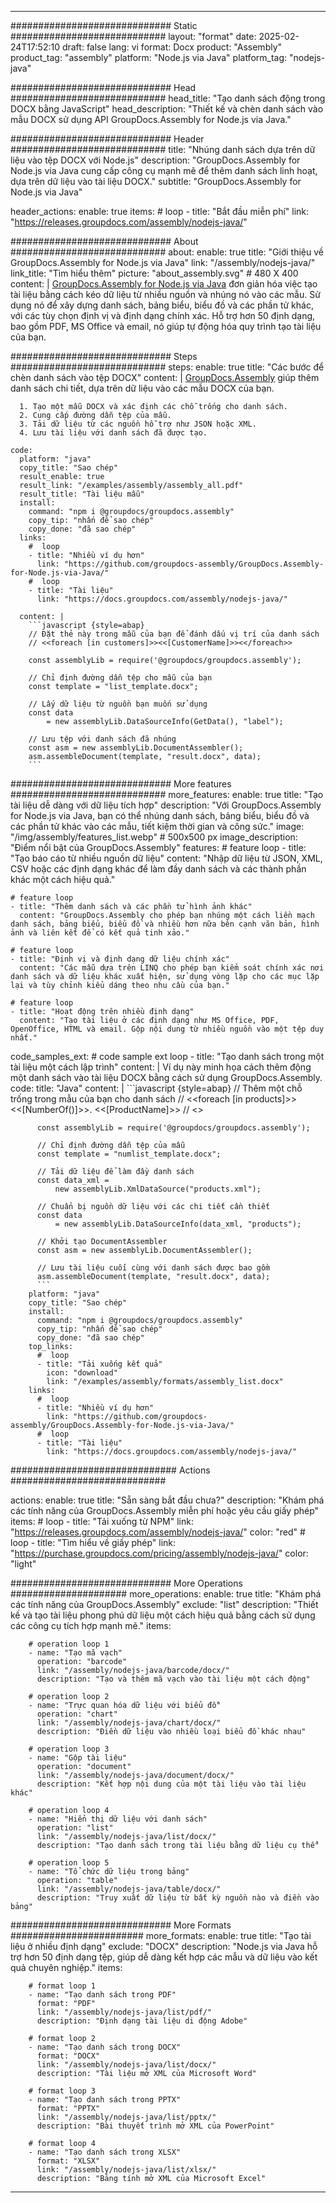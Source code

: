 



---
############################# Static ############################
layout: "format"
date:  2025-02-24T17:52:10
draft: false
lang: vi
format: Docx
product: "Assembly"
product_tag: "assembly"
platform: "Node.js via Java"
platform_tag: "nodejs-java"

############################# Head ############################
head_title: "Tạo danh sách động trong DOCX bằng JavaScript"
head_description: "Thiết kế và chèn danh sách vào mẫu DOCX sử dụng API GroupDocs.Assembly for Node.js via Java."

############################# Header ############################
title: "Nhúng danh sách dựa trên dữ liệu vào tệp DOCX với Node.js" 
description: "GroupDocs.Assembly for Node.js via Java cung cấp công cụ mạnh mẽ để thêm danh sách linh hoạt, dựa trên dữ liệu vào tài liệu DOCX."
subtitle: "GroupDocs.Assembly for Node.js via Java" 

header_actions:
  enable: true
  items:
    #  loop
    - title: "Bắt đầu miễn phí"
      link: "https://releases.groupdocs.com/assembly/nodejs-java/"
      
############################# About ############################
about:
    enable: true
    title: "Giới thiệu về GroupDocs.Assembly for Node.js via Java"
    link: "/assembly/nodejs-java/"
    link_title: "Tìm hiểu thêm"
    picture: "about_assembly.svg" # 480 X 400
    content: |
       [GroupDocs.Assembly for Node.js via Java](/assembly/nodejs-java/) đơn giản hóa việc tạo tài liệu bằng cách kéo dữ liệu từ nhiều nguồn và nhúng nó vào các mẫu. Sử dụng nó để xây dựng danh sách, bảng biểu, biểu đồ và các phần tử khác, với các tùy chọn định vị và định dạng chính xác. Hỗ trợ hơn 50 định dạng, bao gồm PDF, MS Office và email, nó giúp tự động hóa quy trình tạo tài liệu của bạn.

############################# Steps ############################
steps:
    enable: true
    title: "Các bước để chèn danh sách vào tệp DOCX"
    content: |
      [GroupDocs.Assembly](/assembly/nodejs-java/) giúp thêm danh sách chi tiết, dựa trên dữ liệu vào các mẫu DOCX của bạn.
      
      1. Tạo một mẫu DOCX và xác định các chỗ trống cho danh sách.
      2. Cung cấp đường dẫn tệp của mẫu.
      3. Tải dữ liệu từ các nguồn hỗ trợ như JSON hoặc XML.
      4. Lưu tài liệu với danh sách đã được tạo.
   
    code:
      platform: "java"
      copy_title: "Sao chép"
      result_enable: true
      result_link: "/examples/assembly/assembly_all.pdf"
      result_title: "Tài liệu mẫu"
      install:
        command: "npm i @groupdocs/groupdocs.assembly"
        copy_tip: "nhấn để sao chép"
        copy_done: "đã sao chép"
      links:
        #  loop
        - title: "Nhiều ví dụ hơn"
          link: "https://github.com/groupdocs-assembly/GroupDocs.Assembly-for-Node.js-via-Java/"
        #  loop
        - title: "Tài liệu"
          link: "https://docs.groupdocs.com/assembly/nodejs-java/"
          
      content: |
        ```javascript {style=abap}
        // Đặt thẻ này trong mẫu của bạn để đánh dấu vị trí của danh sách
        // <<foreach [in customers]>><<[CustomerName]>><</foreach>>
    
        const assemblyLib = require('@groupdocs/groupdocs.assembly');

        // Chỉ định đường dẫn tệp cho mẫu của bạn
        const template = "list_template.docx";

        // Lấy dữ liệu từ nguồn bạn muốn sử dụng
        const data 
            = new assemblyLib.DataSourceInfo(GetData(), "label");

        // Lưu tệp với danh sách đã nhúng
        const asm = new assemblyLib.DocumentAssembler();
        asm.assembleDocument(template, "result.docx", data);
        ```           

############################# More features ############################
more_features:
  enable: true
  title: "Tạo tài liệu dễ dàng với dữ liệu tích hợp"
  description: "Với GroupDocs.Assembly for Node.js via Java, bạn có thể nhúng danh sách, bảng biểu, biểu đồ và các phần tử khác vào các mẫu, tiết kiệm thời gian và công sức."
  image: "/img/assembly/features_list.webp" # 500x500 px
  image_description: "Điểm nổi bật của GroupDocs.Assembly"
  features:
    # feature loop
    - title: "Tạo báo cáo từ nhiều nguồn dữ liệu"
      content: "Nhập dữ liệu từ JSON, XML, CSV hoặc các định dạng khác để làm đầy danh sách và các thành phần khác một cách hiệu quả."

    # feature loop
    - title: "Thêm danh sách và các phần tử hình ảnh khác"
      content: "GroupDocs.Assembly cho phép bạn nhúng một cách liền mạch danh sách, bảng biểu, biểu đồ và nhiều hơn nữa bên cạnh văn bản, hình ảnh và liên kết để có kết quả tinh xảo."

    # feature loop
    - title: "Định vị và định dạng dữ liệu chính xác"
      content: "Các mẫu dựa trên LINQ cho phép bạn kiểm soát chính xác nơi danh sách và dữ liệu khác xuất hiện, sử dụng vòng lặp cho các mục lặp lại và tùy chỉnh kiểu dáng theo nhu cầu của bạn."

    # feature loop
    - title: "Hoạt động trên nhiều định dạng"
      content: "Tạo tài liệu ở các định dạng như MS Office, PDF, OpenOffice, HTML và email. Gộp nội dung từ nhiều nguồn vào một tệp duy nhất."
      
  code_samples_ext:
    # code sample ext loop
    - title: "Tạo danh sách trong một tài liệu một cách lập trình"
      content: |
        Ví dụ này minh họa cách thêm động một danh sách vào tài liệu DOCX bằng cách sử dụng GroupDocs.Assembly.
      code:
        title: "Java"
        content: |
          ```javascript {style=abap}
          // Thêm một chỗ trống trong mẫu của bạn cho danh sách
          // <<foreach [in products]>><<[NumberOf()]>>. <<[ProductName]>>
          // <</foreach>>
          
          const assemblyLib = require('@groupdocs/groupdocs.assembly');

          // Chỉ định đường dẫn tệp của mẫu
          const template = "numlist_template.docx";

          // Tải dữ liệu để làm đầy danh sách
          const data_xml =
              new assemblyLib.XmlDataSource("products.xml");

          // Chuẩn bị nguồn dữ liệu với các chi tiết cần thiết
          const data 
              = new assemblyLib.DataSourceInfo(data_xml, "products");

          // Khởi tạo DocumentAssembler
          const asm = new assemblyLib.DocumentAssembler();

          // Lưu tài liệu cuối cùng với danh sách được bao gồm
          asm.assembleDocument(template, "result.docx", data);
          ```
        platform: "java"
        copy_title: "Sao chép"
        install:
          command: "npm i @groupdocs/groupdocs.assembly"
          copy_tip: "nhấn để sao chép"
          copy_done: "đã sao chép"
        top_links:
          #  loop
          - title: "Tải xuống kết quả"
            icon: "download"
            link: "/examples/assembly/formats/assembly_list.docx"
        links:
          #  loop
          - title: "Nhiều ví dụ hơn"
            link: "https://github.com/groupdocs-assembly/GroupDocs.Assembly-for-Node.js-via-Java/"
          #  loop
          - title: "Tài liệu"
            link: "https://docs.groupdocs.com/assembly/nodejs-java/"
            

            


############################## Actions ############################

actions:
  enable: true
  title: "Sẵn sàng bắt đầu chưa?"
  description: "Khám phá các tính năng của GroupDocs.Assembly miễn phí hoặc yêu cầu giấy phép"
  items:
    #  loop
    - title: "Tải xuống từ NPM"
      link: "https://releases.groupdocs.com/assembly/nodejs-java/"
      color: "red"
        #  loop
    - title: "Tìm hiểu về giấy phép"
      link: "https://purchase.groupdocs.com/pricing/assembly/nodejs-java/"
      color: "light"


############################# More Operations #####################
more_operations:
    enable: true
    title: "Khám phá các tính năng của GroupDocs.Assembly"
    exclude: "list"
    description: "Thiết kế và tạo tài liệu phong phú dữ liệu một cách hiệu quả bằng cách sử dụng các công cụ tích hợp mạnh mẽ."
    items: 
          
        # operation loop 1
        - name: "Tạo mã vạch"
          operation: "barcode"
          link: "/assembly/nodejs-java/barcode/docx/"
          description: "Tạo và thêm mã vạch vào tài liệu một cách động"

        # operation loop 2
        - name: "Trực quan hóa dữ liệu với biểu đồ"
          operation: "chart"
          link: "/assembly/nodejs-java/chart/docx/"
          description: "Điền dữ liệu vào nhiều loại biểu đồ khác nhau"

        # operation loop 3
        - name: "Gộp tài liệu"
          operation: "document"
          link: "/assembly/nodejs-java/document/docx/"
          description: "Kết hợp nội dung của một tài liệu vào tài liệu khác"

        # operation loop 4
        - name: "Hiển thị dữ liệu với danh sách"
          operation: "list"
          link: "/assembly/nodejs-java/list/docx/"
          description: "Tạo danh sách trong tài liệu bằng dữ liệu cụ thể"

        # operation loop 5
        - name: "Tổ chức dữ liệu trong bảng"
          operation: "table"
          link: "/assembly/nodejs-java/table/docx/"
          description: "Truy xuất dữ liệu từ bất kỳ nguồn nào và điền vào bảng"
         
          
############################# More Formats ########################
more_formats:
    enable: true
    title: "Tạo tài liệu ở nhiều định dạng"
    exclude: "DOCX"
    description: "Node.js via Java hỗ trợ hơn 50 định dạng tệp, giúp dễ dàng kết hợp các mẫu và dữ liệu vào kết quả chuyên nghiệp."
    items: 
          
        # format loop 1
        - name: "Tạo danh sách trong PDF"
          format: "PDF"
          link: "/assembly/nodejs-java/list/pdf/"
          description: "Định dạng tài liệu di động Adobe"
          
        # format loop 2
        - name: "Tạo danh sách trong DOCX"
          format: "DOCX"
          link: "/assembly/nodejs-java/list/docx/"
          description: "Tài liệu mở XML của Microsoft Word"
          
        # format loop 3
        - name: "Tạo danh sách trong PPTX"
          format: "PPTX"
          link: "/assembly/nodejs-java/list/pptx/"
          description: "Bài thuyết trình mở XML của PowerPoint"
          
        # format loop 4
        - name: "Tạo danh sách trong XLSX"
          format: "XLSX"
          link: "/assembly/nodejs-java/list/xlsx/"
          description: "Bảng tính mở XML của Microsoft Excel"


          

---